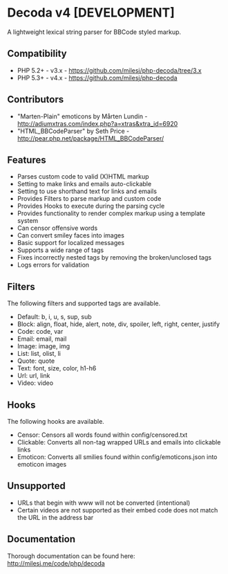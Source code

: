 # Decoda v4 [DEVELOPMENT] #

A lightweight lexical string parser for BBCode styled markup.

## Compatibility ##

* PHP 5.2+ - v3.x - https://github.com/milesj/php-decoda/tree/3.x
* PHP 5.3+ - v4.x - https://github.com/milesj/php-decoda

## Contributors ##

* "Marten-Plain" emoticons by Mårten Lundin - http://adiumxtras.com/index.php?a=xtras&xtra_id=6920
* "HTML_BBCodeParser" by Seth Price - http://pear.php.net/package/HTML_BBCodeParser/

## Features ##

* Parses custom code to valid (X)HTML markup
* Setting to make links and emails auto-clickable
* Setting to use shorthand text for links and emails
* Provides Filters to parse markup and custom code
* Provides Hooks to execute during the parsing cycle
* Provides functionality to render complex markup using a template system
* Can censor offensive words
* Can convert smiley faces into images
* Basic support for localized messages
* Supports a wide range of tags
* Fixes incorrectly nested tags by removing the broken/unclosed tags
* Logs errors for validation

## Filters ##

The following filters and supported tags are available.

* Default: b, i, u, s, sup, sub
* Block: align, float, hide, alert, note, div, spoiler, left, right, center, justify
* Code: code, var
* Email: email, mail
* Image: image, img
* List: list, olist, li
* Quote: quote
* Text: font, size, color, h1-h6
* Url: url, link
* Video: video

## Hooks ##

The following hooks are available.

* Censor: Censors all words found within config/censored.txt
* Clickable: Converts all non-tag wrapped URLs and emails into clickable links
* Emoticon: Converts all smilies found within config/emoticons.json into emoticon images

## Unsupported ##

* URLs that begin with www will not be converted (intentional)
* Certain videos are not supported as their embed code does not match the URL in the address bar

## Documentation ##

Thorough documentation can be found here: http://milesj.me/code/php/decoda